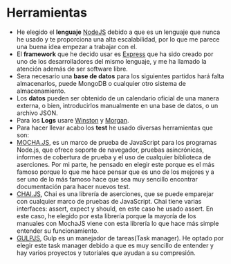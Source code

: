 # Herramientas
- He elegido el **lenguaje** [NodeJS](https://nodejs.org/es/) debido a que es un lenguaje que nunca he usado y te proporciona una alta escalabilidad, por lo que me parece una buena idea empezar a trabajar con el.
- El **framework** que he decido usar es [Express](https://expressjs.com/es/) que ha sido creado por uno de los desarrolladores del mismo lenguaje, y me ha llamado la atención además de ser software libre. 
- Sera necesario una **base de datos** para los siguientes partidos hará falta almacenarlos, puede MongoDB o cualquier otro sistema de almacenamiento.
- Los **datos** pueden ser obtenido de un calendario oficial de una manera externa, o bien, introducirlos manualmente en una base de datos, o un archivo JSON.
- Para los **Logs** usare [Winston](https://github.com/winstonjs/winston) y [Morgan](https://github.com/expressjs/morgan).
- Para hacer llevar acabo los **test** he usado diversas herramientas que son:
- [MOCHA.JS](https://mochajs.org/), es un marco de prueba de JavaScript para los programas Node.js, que ofrece soporte de navegador, pruebas asincrónicas, informes de cobertura de prueba y el uso de cualquier biblioteca de aserciones. Por mi parte, he pensado en elegir este porque es el más famoso porque lo que me hace pensar que es uno de los mejores y a ser uno de lo más famoso hace que sea muy sencillo encontrar documentación para hacer nuevos test.
- [CHAI.JS](https://www.chaijs.com/), Chai es una librería de aserciones, que se puede emparejar con cualquier marco de pruebas de JavaScript. Chai tiene varias interfaces: assert, expect y should, en este caso he usado assert. En este caso, he elegido por esta librería porque la mayoría de los manuales con MochaJS viene con esta librería lo que hace más simple entender su funcionamiento.
- [GULPJS](https://gulpjs.com/), Gulp es un manejador de tareas(Task manager). He optado por elegir este task manager debido a que es muy sencillo de entender y hay varios proyectos y tutoriales que ayudan a su compresión. 
